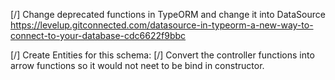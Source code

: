 
[/] Change deprecated functions in TypeORM and change it into DataSource
https://levelup.gitconnected.com/datasource-in-typeorm-a-new-way-to-connect-to-your-database-cdc6622f9bbc

[/] Create Entities for this schema:
[/] Convert the controller functions into arrow functions so it would not neet to be bind in constructor.
